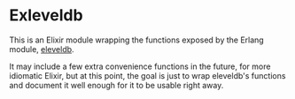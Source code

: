 Exleveldb
=========

This is an Elixir module wrapping the functions exposed by the Erlang module, [eleveldb](https://github.com/basho/eleveldb).

It may include a few extra convenience functions in the future, for more idiomatic Elixir, but at this point, the goal is just to wrap eleveldb's functions and document it well enough for it to be usable right away.
